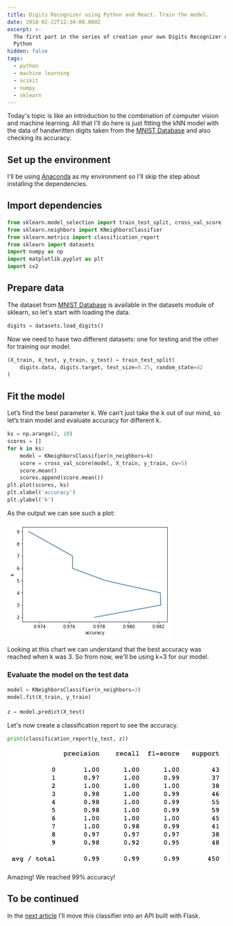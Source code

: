 ```yaml
---
title: Digits Recognizer using Python and React. Train the model.
date: 2018-02-22T12:34:00.000Z
excerpt: >-
  The first part in the series of creation your own Digits Recognizer using
  Python
hidden: false
tags:
  - python
  - machine learning
  - scikit
  - numpy
  - sklearn
---
```


Today's topic is like an introduction to the combination of computer vision and machine learning. All that I'll do here is just fitting the kNN model with the data of handwritten digits taken from the [MNIST Database](http://yann.lecun.com/exdb/mnist/) and also checking its accuracy.

## Set up the environment

I'll be using [Anaconda](https://anaconda.org/anaconda/python) as my environment so I'll skip the step about installing the dependencies.

## Import dependencies

```python
from sklearn.model_selection import train_test_split, cross_val_score
from sklearn.neighbors import KNeighborsClassifier
from sklearn.metrics import classification_report
from sklearn import datasets
import numpy as np
import matplotlib.pyplot as plt
import cv2
```

## Prepare data

The dataset from [MNIST Database](http://yann.lecun.com/exdb/mnist/) is available in the datasets module of sklearn, so let's start with loading the data.

```python
digits = datasets.load_digits()
```

Now we need to have two different datasets: one for testing and the other for training our model.

```python
(X_train, X_test, y_train, y_test) = train_test_split(
    digits.data, digits.target, test_size=0.25, random_state=42
)
```

## Fit the model

Let’s find the best parameter k. We can’t just take the k out of our mind, so let’s train model and evaluate accuracy for different k.

```python
ks = np.arange(2, 10)
scores = []
for k in ks:
    model = KNeighborsClassifier(n_neighbors=k)
    score = cross_val_score(model, X_train, y_train, cv=5)
    score.mean()
    scores.append(score.mean())
plt.plot(scores, ks)
plt.xlabel('accuracy')
plt.ylabel('k')
```

As the output we can see such a plot:

![](./assets/digits-recognizer-1/find-best-k.jpg)

Looking at this chart we can understand that the best accuracy was reached when k was 3.
So from now, we'll be using k=3 for our model.

### Evaluate the model on the test data

```python
model = KNeighborsClassifier(n_neighbors=3)
model.fit(X_train, y_train)

z = model.predict(X_test)
```

Let's now create a classification report to see the accuracy.

```python
print(classification_report(y_test, z))
```

![](./assets/digits-recognizer-1/classification-score.png)

Amazing! We reached 99% accuracy!

## To be continued

In the [next article](/blog/digits-recognizer-2) I’ll move this classifier into an API built with Flask.
